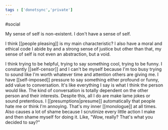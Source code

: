 ```yaml
---
tags : ['donotsync','private']
---
```

#social

My sense of self is non-existent. I don't have a sense of self. 

I think [[people pleasing]] is my main characteristic? I also have a moral and ethical code I abide by and a strong sense of justice but other than that, my sense of self is not even an abstraction, but a void. 

I think trying to be helpful, trying to say something cool, trying to be funny. I constantly [[self-censor]] and I can't be myself because I'm too busy trying to sound like I'm worth whatever time and attention others are giving me. I have [[self-imposed]] pressure to say something either profound or funny, add value to conversation. It's like everything I say is what I think the person would like. The kind of conversation is totally dependent on the other person and their interests. Despite this, all I do are make lame jokes or sound pretentious. I [[presumptions|presume]] automatically that people hate me or think I'm annoying. That's my inner [[monologue]] at all times. Also causes a lot of shame because I scrutinize every little action I make and then shame myself for doing it. Like, "Wow, really? That's what you decided to say?"


